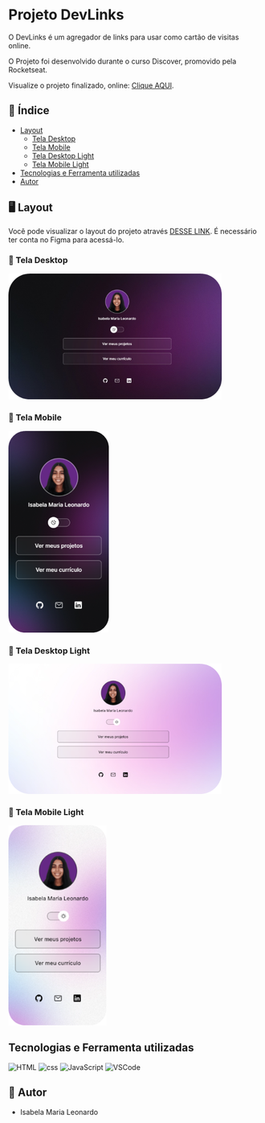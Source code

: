 # Projeto DevLinks

O DevLinks é um agregador de links para usar como cartão de visitas online.

O Projeto foi desenvolvido durante o curso Discover, promovido pela Rocketseat.

Visualize o projeto finalizado, online:
[Clique AQUI](https://isabela-leonardo.github.io/DevLinks/).

## 📌 Índice

- [Layout](#-layout)
  - [Tela Desktop](#-tela-desktop)
  - [Tela Mobile](#-tela-mobile)
  - [Tela Desktop Light](#-tela-desktop-light)
  - [Tela Mobile Light](#-tela-mobile-light)
- [Tecnologias e Ferramenta utilizadas](#tecnologias-e-ferramenta-utilizadas)
- [Autor](#-autor)

## 🖥️ Layout

Você pode visualizar o layout do projeto através [DESSE LINK](https://www.figma.com/community/file/1187422022288947321). É necessário ter conta no Figma para acessá-lo.

### 📂 Tela Desktop

<img src="./gitHub/layoutDesktop.png" width="425" alt="Tela principal" />

### 📂 Tela Mobile

<img src="./gitHub/layoutMobile.png" width="200" alt="Tela de cliente" />

### 📂 Tela Desktop Light

<img src="./gitHub/layoutDesktopLayout.png" width="425" alt="Tela de empréstimo" />

### 📂 Tela Mobile Light

<img src="./gitHub/layoutMobileLight.png" width="195" alt="Tela de livro" />

## Tecnologias e Ferramenta utilizadas

<img src="https://cdn.jsdelivr.net/gh/devicons/devicon@latest/icons/html5/html5-plain-wordmark.svg" width="60" alt="HTML" /> <img src="https://cdn.jsdelivr.net/gh/devicons/devicon@latest/icons/css3/css3-plain-wordmark.svg" width="60" alt="css" /> <img src="https://cdn.jsdelivr.net/gh/devicons/devicon@latest/icons/javascript/javascript-original.svg" width="50" alt="JavaScript" /> <img src="https://cdn.jsdelivr.net/gh/devicons/devicon@latest/icons/vscode/vscode-original.svg" width="50" alt="VSCode" />

## 📝 Autor

- Isabela Maria Leonardo
